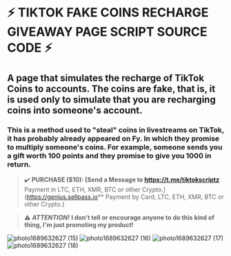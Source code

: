 # ⚡ TIKTOK FAKE COINS RECHARGE GIVEAWAY PAGE SCRIPT SOURCE CODE ⚡

## A page that simulates the recharge of TikTok Coins to accounts. The coins are fake, that is, it is used only to simulate that you are recharging coins into someone's account.

### This is a method used to "steal" coins in livestreams on TikTok, it has probably already appeared on Fy. In which they promise to multiply someone's coins. For example, someone sends you a gift worth 100 points and they promise to give you 1000 in return.

> ✔️ **PURCHASE ($10): [Send a Message to https://t.me/tiktokscriptz** Payment in LTC, ETH, XMR, BTC or other Crypto.](https://genius.sellpass.io** Payment by Card, LTC, ETH, XMR, BTC or other Crypto.)


>⚠️ ***ATTENTION!*** **I don't tell or encourage anyone to do this kind of thing, I'm just promoting my product!**


![photo1689632627 (15)](https://github.com/ferre1raa/TikTok-Fake-Coins-Recharge-Page/assets/140260560/b2b4161e-0585-4fc2-b93a-934e7817cf4c)
![photo1689632627 (16)](https://github.com/ferre1raa/TikTok-Fake-Coins-Recharge-Page/assets/140260560/d6bdcc30-6c72-4c8a-a054-ccaf64473b98)
![photo1689632627 (17)](https://github.com/ferre1raa/TikTok-Fake-Coins-Recharge-Page/assets/140260560/a55c9d4b-3b18-4c80-afed-d7f634301e07)
![photo1689632627 (18)](https://github.com/ferre1raa/TikTok-Fake-Coins-Recharge-Page/assets/140260560/aedeb0ce-7887-49ba-81f8-dda52fa7d37f)
